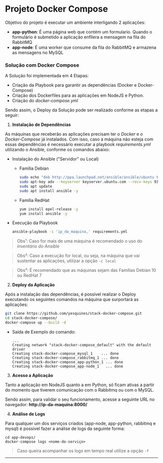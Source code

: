 # Projeto Docker Compose

Objetivo do projeto é executar um ambiente interligando 2 aplicações:

* **app-python**: É uma página web que contém um formulario. Quando o formulário é submetido a aplicação enfilera a mensagem na fila do RabbitMQ
* **app-node**: É uma worker que consume da fila do RabbitMQ e armazena as mensagens no MySQL

### Solução com Docker Compose

A Solução foi implementada em 4 Etapas:

* Criação da Playbook para garantir as dependências (Docker e Docker-Compose)
* Criação dos Dockerfiles para as aplicações em NodeJS e Python.
* Criação do _docker-compose.yml_ 

Sendo assim, o Deploy da Solução pode ser realizado conforme as etapas a seguir:

1. **Instalação de Dependências**

As máquinas que receberão as aplicações precisam ter o _Docker_ e o  _Docker-Compose_ já instalados. Com isso, caso a máquina não esteja com essas dependências é necessário executar a playbook _requirements.yml_ utilizando o Ansible, conforme os comandos abaixo:

  * Instalação do Ansible ("Servidor" ou Local)

    - Família Debian
      ```bash
      sudo echo "deb http://ppa.launchpad.net/ansible/ansible/ubuntu trusty main" | tee /etc/apt/sources.list
      sudo apt-key adv --keyserver keyserver.ubuntu.com --recv-keys 93C4A3FD7BB9C367
      sudo apt update 
      sudo apt install ansible -y
      ```

    - Família RedHat
      ```bash
      yum install epel-release -y
      yum install ansible -y
      ```

  * Execução da Playbook

    ```bash
    ansible-playbook -i 'ip_da_maquina,' requirements.yml
    ```

> Obs¹: Caso for mais de uma máquina é recomendado o uso do _inventário do Ansible_

> Obs²: Caso a execução for local, ou seja, na máquina que vai sustentar as aplicações, utilizar a opção `-c local` 

> Obs³: É recomendado que as máquinas sejam das Famílias Debian 10 ou RedHat 7

2. **Deploy da Aplicação**

Após a instalação das dependências, é possível realizar o Deploy executando os seguintes comandos na máquina que surportará as aplicações:

```bash
git clone https://github.com/yesquines/stack-docker-compose.git
cd stack-docker-compose/
docker-compose up --build -d
```
* Saída de Exemplo do comando:

  ```text
  ...
  Creating network "stack-docker-compose_default" with the default driver
  Creating stack-docker-compose_mysql_1    ... done
  Creating stack-docker-compose_rabbitmq_1 ... done
  Creating stack-docker-compose_app-python_1 ... done
  Creating stack-docker-compose_app-node_1   ... done
  ```

3. **Acesso a Aplicação**

Tanto a aplicação em NodeJS quanto a em Python, só ficam ativas a partir do momento que tiverem comunicação com o Rabbitmq ou com o MySQL.

Sendo assim, para validar o seu funcionamento, acesse a seguinte URL no navegador: **http://ip-da-maquina:8000/**

4. **Análise de Logs**

Para qualquer um dos serviços criados (app-node, app-python, rabbitmq e mysql) é possivel fazer a análise de logs da seguinte forma:

```
cd app-devops/
docker-compose logs <nome-do-serviço>
```

> Caso queira acompanhar os logs em tempo real utilize a opção `-f`

---

